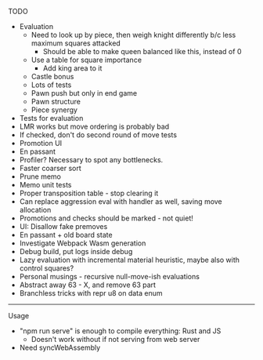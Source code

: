 TODO

- Evaluation
    - Need to look up by piece, then weigh knight differently b/c less maximum squares attacked
        - Should be able to make queen balanced like this, instead of 0
    - Use a table for square importance
        - Add king area to it
    - Castle bonus
    - Lots of tests
    - Pawn push but only in end game
    - Pawn structure
    - Piece synergy
- Tests for evaluation
- LMR works but move ordering is probably bad
- If checked, don't do second round of move tests
- Promotion UI
- En passant
- Profiler? Necessary to spot any bottlenecks.
- Faster coarser sort
- Prune memo
- Memo unit tests
- Proper transposition table - stop clearing it
- Can replace aggression eval with handler as well, saving move allocation
- Promotions and checks should be marked - not quiet!
- UI: Disallow fake premoves
- En passant + old board state
- Investigate Webpack Wasm generation
- Debug build, put logs inside debug
- Lazy evaluation with incremental material heuristic, maybe also with control squares?
- Personal musings - recursive null-move-ish evaluations  
- Abstract away 63 - X, and remove 63 part
- Branchless tricks with repr u8 on data enum

--------------------------------------------------

Usage

- "npm run serve" is enough to compile everything: Rust and JS
    - Doesn't work without if not serving from web server
- Need syncWebAssembly
